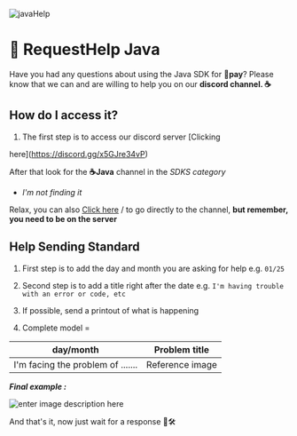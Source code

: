 ![javaHelp](https://media.discordapp.net/attachments/1133480741876019206/1335694303707664456/Request_Help.png?ex=67acf742&is=67aba5c2&hm=4560a5bb543a6b22941c294e49f7d12b5134ce5a3515b6b370a01f6e3354b992&=&format=webp&quality=lossless&width=1249&height=701)

  

# 🥑 **RequestHelp Java**

  

Have you had any questions about using the Java SDK for **🥑pay**? Please know that we can and are willing to help you on our **discord channel. ☕**



## How do I access it?

  

1. The first step is to access our discord server [Clicking

here](https://discord.gg/x5GJre34vP)

After that look for the **☕Java** channel in the *SDKS category*

-  *I'm not finding it*

Relax, you can also [Click here](https://discord.com/channels/1303726278670553158/1303731639146254386) / to go directly to the channel, **but remember, you need to be on the server**

  

## Help Sending Standard

  

1. First step is to add the day and month you are asking for help e.g. `01/25`

2. Second step is to add a title right after the date e.g. `I'm having trouble with an error or code, etc`

3. If possible, send a printout of what is happening

4. Complete model =

| day/month | Problem title |
|--|--|
| I'm facing the problem of ....... | Reference image |

  

***Final example :***


![enter image description here](https://media.discordapp.net/attachments/1133480741876019206/1335707618689417247/image.png?ex=67ac5ae8&is=67ab0968&hm=bebd5f7556988750520bfbc65c3b717bbd44c16934a8e39735d126cde0b6f760&=&format=webp&quality=lossless)

 

And that's it, now just wait for a response 🥑🛠️

